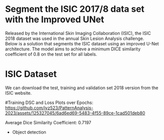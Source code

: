 # Segment the ISIC 2017/8 data set with the Improved UNet 
Released by the International Skin Imaging Collaboration (ISIC), the ISIC 2018 dataset was used in the annual Skin Lesion Analysis challenge.  
Below is a solution that segments the ISIC dataset using an improved U-Net architecture. The model aims to achieve a minimum DICE similarity coefficient of 0.8 on the test set for all labels.  

# ISIC Dataset  
We can download the test, training and validation set 2018 version from the ISIC website.  

#Training DSC and Loss Plots over Epochs:  
https://github.com/jyz523/PatternAnalysis-2023/assets/125327045/6ad6ed69-5483-4f55-89ce-1cad501deb80

Average Dice Similarity Coefficient: 0.7197

* Object detection

